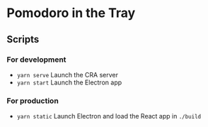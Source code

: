 # Pomodoro in the Tray

## Scripts

### For development
- `yarn serve` Launch the CRA server
- `yarn start` Launch the Electron app

### For production
- `yarn static` Launch Electron and load the React app in `./build`